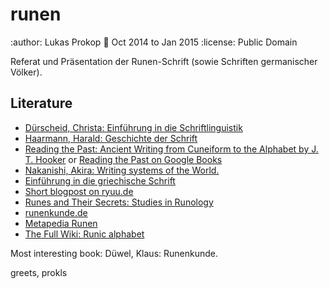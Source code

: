 runen
=====

:author:    Lukas Prokop
:date:      Oct 2014 to Jan 2015
:license:   Public Domain

Referat und Präsentation der Runen-Schrift (sowie Schriften germanischer Völker).

Literature
----------

* [Dürscheid, Christa: Einführung in die Schriftlinguistik](http://books.google.at/books?id=nlgB5G9bJ8IC)
* [Haarmann, Harald: Geschichte der Schrift](http://books.google.at/books?id=tspxtW1RkY0C)
* [Reading the Past: Ancient Writing from Cuneiform to the Alphabet by J. T. Hooker](http://www.jstor.org/discover/10.2307/4308678?uid=3737528&uid=2&uid=4&sid=21104809148937)
  or [Reading the Past on Google Books](http://books.google.at/books?id=9i8L8qxSsM4C)
* [Nakanishi, Akira: Writing systems of the World.](http://books.google.at/books?id=XVCo7lwPZB0C&pg=PA1)
* [Einführung in die griechische Schrift](http://books.google.at/books?id=ewewfcVO4eoC&pg=PA11)
* [Short blogpost on ryuu.de](http://ryuu.de/runenkreis/runenreihen-herkunft-der-runenschrift/)
* [Runes and Their Secrets: Studies in Runology](http://books.google.at/books?id=USIpSluLe10C&pg=PA27)
* [runenkunde.de](http://runenkunde.de/)
* [Metapedia Runen](http://de.metapedia.org/wiki/Runen)
* [The Full Wiki: Runic alphabet](http://www.thefullwiki.org/Runic_alphabet)

Most interesting book: Düwel, Klaus: Runenkunde.

greets,
prokls
